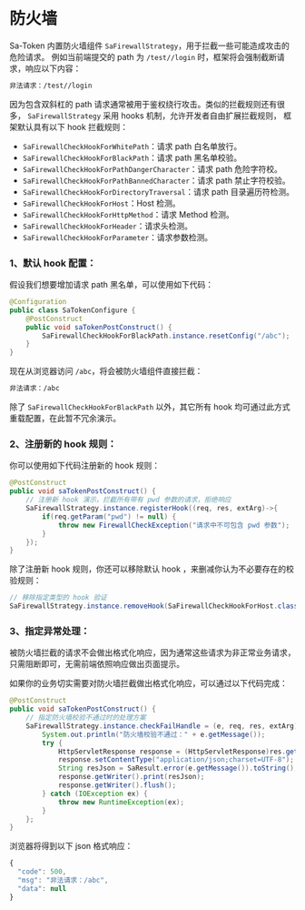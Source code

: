 # 防火墙

Sa-Token 内置防火墙组件 `SaFirewallStrategy`，用于拦截一些可能造成攻击的危险请求。
例如当前端提交的 path 为 `/test//login` 时，框架将会强制截断请求，响应以下内容：

``` txt
非法请求：/test//login
```

因为包含双斜杠的 path 请求通常被用于鉴权绕行攻击。类似的拦截规则还有很多， `SaFirewallStrategy` 采用 hooks 机制，允许开发者自由扩展拦截规则，
框架默认具有以下 hook 拦截规则：

- `SaFirewallCheckHookForWhitePath`：请求 path 白名单放行。
- `SaFirewallCheckHookForBlackPath`：请求 path 黑名单校验。
- `SaFirewallCheckHookForPathDangerCharacter`：请求 path 危险字符校。
- `SaFirewallCheckHookForPathBannedCharacter`：请求 path 禁止字符校验。
- `SaFirewallCheckHookForDirectoryTraversal`：请求 path 目录遍历符检测。
- `SaFirewallCheckHookForHost`：Host 检测。
- `SaFirewallCheckHookForHttpMethod`：请求 Method 检测。
- `SaFirewallCheckHookForHeader`：请求头检测。
- `SaFirewallCheckHookForParameter`：请求参数检测。


### 1、默认 hook 配置：

假设我们想要增加请求 path 黑名单，可以使用如下代码：

``` java
@Configuration
public class SaTokenConfigure {
	@PostConstruct
	public void saTokenPostConstruct() {
		SaFirewallCheckHookForBlackPath.instance.resetConfig("/abc");
	}
}
```

现在从浏览器访问 `/abc`，将会被防火墙组件直接拦截：

``` txt
非法请求：/abc
```


除了 `SaFirewallCheckHookForBlackPath` 以外，其它所有 hook 均可通过此方式重载配置，在此暂不冗余演示。


### 2、注册新的 hook 规则：
你可以使用如下代码注册新的 hook 规则：

``` java
@PostConstruct
public void saTokenPostConstruct() {
	// 注册新 hook 演示，拦截所有带有 pwd 参数的请求，拒绝响应 
	SaFirewallStrategy.instance.registerHook((req, res, extArg)->{
		if(req.getParam("pwd") != null) {
			throw new FirewallCheckException("请求中不可包含 pwd 参数");
		}
	});
}
```

除了注册新 hook 规则，你还可以移除默认 hook ，来删减你认为不必要存在的校验规则：

``` java
// 移除指定类型的 hook 验证
SaFirewallStrategy.instance.removeHook(SaFirewallCheckHookForHost.class);
```


### 3、指定异常处理：

被防火墙拦截的请求不会做出格式化响应，因为通常这些请求为非正常业务请求，只需阻断即可，无需前端依照响应做出页面提示。

如果你的业务切实需要对防火墙拦截做出格式化响应，可以通过以下代码完成：

``` java
@PostConstruct
public void saTokenPostConstruct() {
	// 指定防火墙校验不通过时的处理方案
	SaFirewallStrategy.instance.checkFailHandle = (e, req, res, extArg) -> {
		System.out.println("防火墙校验不通过：" + e.getMessage());
		try {
			HttpServletResponse response = (HttpServletResponse)res.getSource();
			response.setContentType("application/json;charset=UTF-8");
			String resJson = SaResult.error(e.getMessage()).toString();
			response.getWriter().print(resJson);
			response.getWriter().flush();
		} catch (IOException ex) {
			throw new RuntimeException(ex);
		}
	};
}
```

浏览器将得到以下 json 格式响应：

``` js
{
  "code": 500,
  "msg": "非法请求：/abc",
  "data": null
}
